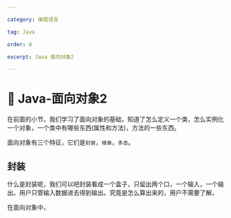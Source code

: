 ```yaml
---

category: 编程语言

tag: Java

order: 8

excerpt: Java 面向对象2

---
```

# :frog: Java-面向对象2
在前面的小节，我们学习了面向对象的基础，知道了怎么定义一个类，怎么实例化一个对象，一个类中有哪些东西(属性和方法)，方法的一些东西。

面向对象有三个特征，它们是`封装`，`继承`，`多态`。
## 封装
什么是封装呢，我们可以吧封装看成一个盒子，只留出两个口，一个输入，一个输出。用户只管输入数据进去得到输出。究竟是怎么算出来的，用户不需要了解。

在面向对象中，